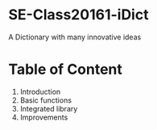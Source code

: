 # SE-Class20161-iDict
A Dictionary with many innovative ideas

# Table of Content
1. Introduction
2. Basic functions
3. Integrated library
4. Improvements
